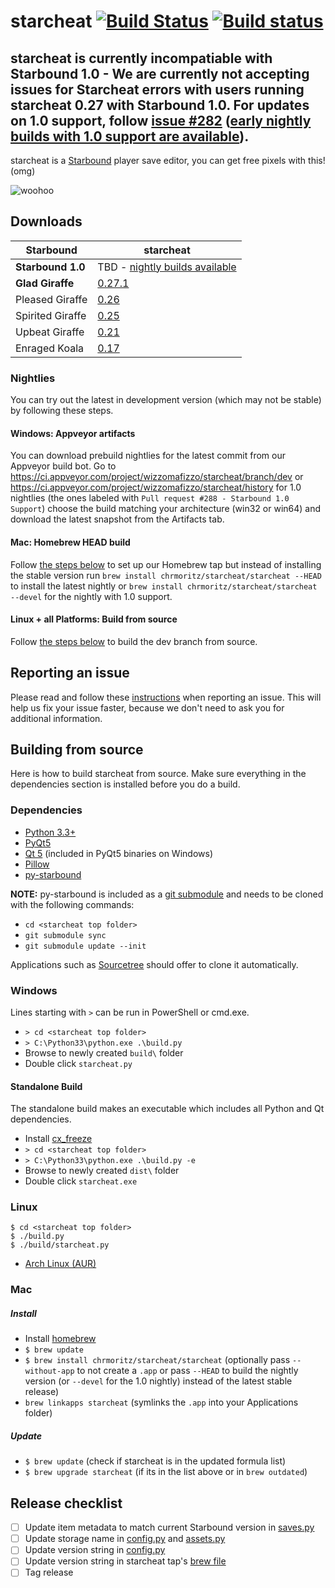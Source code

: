 # starcheat [![Build Status](https://travis-ci.org/wizzomafizzo/starcheat.svg?branch=master)](https://travis-ci.org/wizzomafizzo/starcheat) [![Build status](https://ci.appveyor.com/api/projects/status/raaumvqaeryq08tf/branch/master?svg=true)](https://ci.appveyor.com/project/wizzomafizzo/starcheat/branch/master)

## starcheat is currently incompatiable with Starbound 1.0 - We are currently not accepting issues for Starcheat errors with users running starcheat 0.27 with Starbound 1.0. For updates on 1.0 support, follow [issue #282](https://github.com/wizzomafizzo/starcheat/issues/282) ([early nightly builds with 1.0 support are available](#nightlies)).

starcheat is a [Starbound](http://playstarbound.com/) player save editor, you can get free pixels with this! (omg)

![woohoo](https://raw.github.com/wizzomafizzo/starcheat/master/starcheat/images/screenshot.png)

## Downloads

Starbound            | starcheat
-------------------- | ---------
**Starbound 1.0**    | TBD - [nightly builds available](#nightlies)
**Glad Giraffe**     | [0.27.1](https://github.com/wizzomafizzo/starcheat/releases/tag/0.27.1)
Pleased Giraffe | [0.26](https://github.com/wizzomafizzo/starcheat/releases/tag/0.26)
Spirited Giraffe | [0.25](https://github.com/wizzomafizzo/starcheat/releases/tag/0.25)
Upbeat Giraffe       | [0.21](https://github.com/wizzomafizzo/starcheat/releases/tag/0.21)
Enraged Koala        | [0.17](https://github.com/wizzomafizzo/starcheat/releases/tag/0.17)

### Nightlies

You can try out the latest in development version (which may not be stable) by following these steps.

#### Windows: Appveyor artifacts

You can download prebuild nightlies for the latest commit from our Appveyor build bot. Go to https://ci.appveyor.com/project/wizzomafizzo/starcheat/branch/dev or https://ci.appveyor.com/project/wizzomafizzo/starcheat/history for 1.0 nightlies (the ones labeled with `Pull request #288 - Starbound 1.0 Support`) choose the build matching your architecture (win32 or win64) and download the latest snapshot from the Artifacts tab.

#### Mac: Homebrew HEAD build

Follow [the steps below](#mac) to set up our Homebrew tap but instead of installing the stable version run `brew install chrmoritz/starcheat/starcheat --HEAD` to install the latest nightly or `brew install chrmoritz/starcheat/starcheat --devel` for the nightly with 1.0 support.

#### Linux + all Platforms: Build from source

Follow [the steps below](#building-from-source) to build the dev branch from source.

## Reporting an issue
Please read and follow these [instructions](CONTRIBUTING.md) when reporting an issue. This will help us fix your issue faster, because we don't need to ask you for additional information.

## Building from source
Here is how to build starcheat from source. Make sure everything in the dependencies section is installed before you do a build.

### Dependencies
- [Python 3.3+](http://www.python.org/getit/)
- [PyQt5](http://www.riverbankcomputing.com/software/pyqt/download5)
- [Qt 5](http://qt-project.org/downloads) (included in PyQt5 binaries on Windows)
- [Pillow](https://pypi.python.org/pypi/Pillow/)
- [py-starbound](https://github.com/blixt/py-starbound)

**NOTE:** py-starbound is included as a [git submodule](http://git-scm.com/docs/git-submodule) and needs to be cloned with the following commands:

- ```cd <starcheat top folder>```
- ```git submodule sync```
- ```git submodule update --init```

Applications such as [Sourcetree](http://www.sourcetreeapp.com/) should offer to clone it automatically.

### Windows
Lines starting with ```>``` can be run in PowerShell or cmd.exe.

- ```> cd <starcheat top folder>```
- ```> C:\Python33\python.exe .\build.py```
- Browse to newly created ```build\``` folder
- Double click ```starcheat.py```

#### Standalone Build
The standalone build makes an executable which includes all Python and Qt dependencies.

- Install [cx_freeze](http://cx-freeze.sourceforge.net/)
- ```> cd <starcheat top folder>```
- ```> C:\Python33\python.exe .\build.py -e```
- Browse to newly created ```dist\``` folder
- Double click ```starcheat.exe```

### Linux
```
$ cd <starcheat top folder>
$ ./build.py
$ ./build/starcheat.py
```

- [Arch Linux (AUR)](https://aur.archlinux.org/packages/starcheat/)

### Mac

##### Install
- Install [homebrew](http://brew.sh/)
- ```$ brew update```
- ```$ brew install chrmoritz/starcheat/starcheat``` (optionally pass ```--without-app``` to not create a `.app` or pass ```--HEAD``` to build the nightly version (or ```--devel``` for the 1.0 nightly) instead of the latest stable release)
- ```brew linkapps starcheat``` (symlinks the `.app` into your Applications folder)

##### Update
- ```$ brew update``` (check if starcheat is in the updated formula list)
- ```$ brew upgrade starcheat``` (if its in the list above or in `brew outdated`)

## Release checklist
- [ ] Update item metadata to match current Starbound version in [saves.py](starcheat/saves.py)
- [ ] Update storage name in [config.py](starcheat/config.py) and [assets.py](starcheat/assets.py)
- [ ] Update version string in [config.py](starcheat/config.py)
- [ ] Update version string in starcheat tap's [brew file](https://github.com/chrmoritz/homebrew-starcheat/blob/master/starcheat.rb)
- [ ] Tag release
